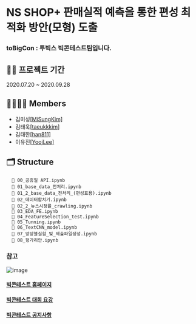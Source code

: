# NS SHOP+ 판매실적 예측을 통한 편성 최적화 방안(모형) 도출
### toBigCon : 투빅스 빅콘테스트팀입니다.


## 🧑‍💻 프로젝트 기간
2020.07.20 ~ 2020.09.28


## 👨‍👨‍👧‍👧 Members
- 김미성[[MiSungKim]](https://github.com/MiSungKim)
- 김태욱[[taeukkkim]](https://github.com/taeukkkim)
- 김태한[[han811]](https://github.com/han811)
- 이유진[[YoojLee]](https://github.com/YoojLee)


## 🗂 Structure
```
  📁 00_공휴일 API.ipynb
  📁 01_base_data_전처리.ipynb
  📁 01_2_base_data_전처리_(편성표용).ipynb
  📁 02_데이터합치기.ipynb
  📁 02_2_뉴스시청률_crawling.ipynb
  📁 03_EDA_FE.ipynb
  📁 04_FeatureSelection_test.ipynb
  📁 05_Tunning.ipynb
  📁 06_TextCNN_model.ipynb
  📁 07_앙상블실험_및_제출파일생성.ipynb
  📁 08_헝가리안.ipynb
```


### 참고 
![image](https://user-images.githubusercontent.com/28949182/110491249-6eac4c00-8134-11eb-999e-8d28ba6bd6e8.png)
#### [빅콘테스트 홈페이지](https://www.bigcontest.or.kr/index.php)
#### [빅콘테스트 대회 요강](https://www.bigcontest.or.kr/points/content.php)
#### [빅콘테스트 공지사항](https://www.bigcontest.or.kr/community/board.php?gubun=notice)
